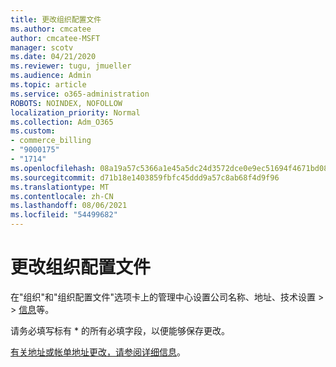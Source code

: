 ```yaml
---
title: 更改组织配置文件
ms.author: cmcatee
author: cmcatee-MSFT
manager: scotv
ms.date: 04/21/2020
ms.reviewer: tugu, jmueller
ms.audience: Admin
ms.topic: article
ms.service: o365-administration
ROBOTS: NOINDEX, NOFOLLOW
localization_priority: Normal
ms.collection: Adm_O365
ms.custom:
- commerce_billing
- "9000175"
- "1714"
ms.openlocfilehash: 08a19a57c5366a1e45a5dc24d3572dce0e9ec51694f4671bd0881218f5cd4b89
ms.sourcegitcommit: d71b18e1403859fbfc45ddd9a57c8ab68f4d9f96
ms.translationtype: MT
ms.contentlocale: zh-CN
ms.lasthandoff: 08/06/2021
ms.locfileid: "54499682"
---
```

# <a name="change-organization-profile"></a>更改组织配置文件

在"组织"和"组织配置文件"选项卡上的管理中心设置公司名称、地址、技术设置  >    >  [信息](https://admin.microsoft.com/AdminPortal/Home#/Settings/OrganizationProfile/:/Settings/L1/OrganizationInformation)等。

请务必填写标有 * 的所有必填字段，以便能够保存更改。

[有关地址或帐单地址更改，请参阅详细信息](/microsoft-365/admin/manage/change-address-contact-and-more)。
